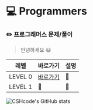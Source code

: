 # :computer: Programmers 
### :pencil2: 프로그래머스 문제/풀이

> 안녕하세요 :smiley:

|레벨|바로가기|설명|
|------|---|---|
|LEVEL 0|[바로가기](https://github.com/CSHcode/Programmers/tree/main/LEVEL%200)|:hammer:|
|LEVEL 1|:hammer:|:hammer:|

![CSHcode's GitHub stats](https://github-readme-stats.vercel.app/api?username=CSHcode&count_private=true)

